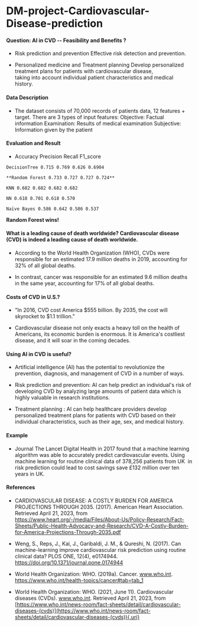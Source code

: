 # DM-project-Cardiovascular-Disease-prediction

#### Question: AI in CVD -- Feasibility and Benefits ?

-   Risk prediction and prevention Effective risk detection and prevention.

-   Personalized medicine and Treatment planning Develop personalized treatment plans for patients with cardiovascular disease,\
    taking into account individual patient characteristics and medical history.

#### Data Description

-   The dataset consists of 70,000 records of patients data, 12 features + target. There are 3 types of input features: Objective: Factual information Examination: Results of medical examination Subjective: Information given by the patient

#### Evaluation and Result

-    Accuracy Precision Recall F1_score

    DecisionTree 0.715 0.769 0.626 0.6904

    **Random Forest 0.733 0.727 0.727 0.724**

    KNN 0.682 0.682 0.682 0.682

    NN 0.618 0.701 0.618 0.570

    Naïve Bayes 0.586 0.642 0.586 0.537

**Random Forest wins!**

#### What is a leading cause of death worldwide? Cardiovascular disease (CVD) is indeed a leading cause of death worldwide.

-   According to the World Health Organization (WHO), CVDs were responsible for an estimated 17.9 million deaths in 2019, accounting for 32% of all global deaths.

-   In contrast, cancer was responsible for an estimated 9.6 million deaths in the same year, accounting for 17% of all global deaths.

#### Costs of CVD in U.S.?

-   "In 2016, CVD cost America \$555 billion. By 2035, the cost will skyrocket to \$1.1 trillion."

-   Cardiovascular disease not only exacts a heavy toll on the health of Americans, its economic burden is enormous. It is America's costliest disease, and it will soar in the coming decades.

#### Using AI in CVD is useful?

-   Artificial intelligence (AI) has the potential to revolutionize the prevention, diagnosis, and management of CVD in a number of ways.

-   Risk prediction and prevention: AI can help predict an individual's risk of developing CVD by analyzing large amounts of patient data which is highly valuable in research institutions.

-   Treatment planning : AI can help healthcare providers develop personalized treatment plans for patients with CVD based on their individual characteristics, such as their age, sex, and medical history.

#### Example

-   Journal The Lancet Digital Health in 2017 found that a machine learning algorithm was able to accurately predict cardiovascular events. Using machine learning for routine clinical data of 378,256 patients from UK  in risk prediction could lead to cost savings save £132 million over ten years in UK.

#### References

-   CARDIOVASCULAR DISEASE: A COSTLY BURDEN FOR AMERICA PROJECTIONS THROUGH 2035. (2017). American Heart Association. Retrieved April 21, 2023, from <https://www.heart.org/-/media/Files/About-Us/Policy-Research/Fact-Sheets/Public-Health-Advocacy-and-Research/CVD-A-Costly-Burden-for-America-Projections-Through-2035.pdf>

-   Weng, S., Reps, J., Kai, J., Garibaldi, J. M., & Qureshi, N. (2017). Can machine-learning improve cardiovascular risk prediction using routine clinical data? PLOS ONE, 12(4), e0174944. <https://doi.org/10.1371/journal.pone.0174944>

-   World Health Organization: WHO. (2019a). Cancer. www.who.int. <https://www.who.int/health-topics/cancer#tab=tab_1>

-   World Health Organization: WHO. (2021, June 11). Cardiovascular diseases (CVDs). www.who.int. Retrieved April 21, 2023, from [https://www.who.int/news-room/fact-sheets/detail/cardiovascular-diseases-(cvds)](https://www.who.int/news-room/fact-sheets/detail/cardiovascular-diseases-(cvds)){.uri}
